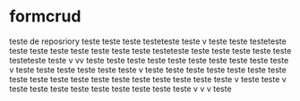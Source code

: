 # formcrud
teste de reposriory
teste teste teste  testeteste teste  v  teste teste testeteste teste teste teste teste teste teste teste testeteste  teste teste teste teste teste testeteste teste v vv teste teste teste teste teste teste teste teste teste teste  v teste teste teste teste teste teste v teste teste teste teste teste teste teste teste teste  teste teste teste teste teste teste teste teste teste v teste  teste v teste teste teste teste teste teste teste teste teste v v v teste 
